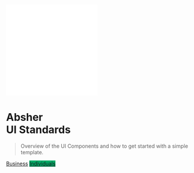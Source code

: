 ![logo](images/absher.png ':size=200x200:disabled')

# Absher <br/>UI Standards

> Overview of the UI Components and how to get started with a simple template. 

<!-- - Simple and lightweight
- No statically built html files
- Multiple themes -->

<!-- [GitHub](https://github.com/docsifyjs/docsify/) -->
<a href="/ui/business/#/README">Business</a>
<a href="/ui/individuals/#/README" style="background: #00ab67 !important;border-color: #00ab67;">Individuals</a>
<!-- <a href="/ui/hybrid/#/README" style="background: #00bcd4 !important;border-color: #00bcd4;">Hybrid</a> -->